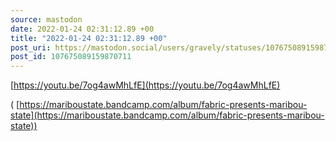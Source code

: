 ```yaml
---
source: mastodon
date: 2022-01-24 02:31:12.89 +00
title: "2022-01-24 02:31:12.89 +00"
post_uri: https://mastodon.social/users/gravely/statuses/107675089159870711
post_id: 107675089159870711
---
```

[https://youtu.be/7og4awMhLfE](https://youtu.be/7og4awMhLfE)

( [https://mariboustate.bandcamp.com/album/fabric-presents-maribou-state](https://mariboustate.bandcamp.com/album/fabric-presents-maribou-state))


